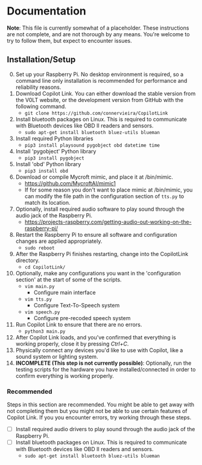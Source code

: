 # Documentation

**Note**: This file is currently somewhat of a placeholder. These instructions are not complete, and are not thorough by any means. You're welcome to try to follow them, but expect to encounter issues.

## Installation/Setup

0. Set up your Raspberry Pi. No desktop environment is required, so a command line only installation is recommended for performance and reliability reasons.
1. Download Copilot Link. You can either download the stable version from the V0LT website, or the development version from GitHub with the following command.
    - `git clone https://github.com/connervieira/CopilotLink`
2. Install bluetooth packages on Linux. This is required to communicate with Bluetooth devices like OBD II readers and sensors.
    - `sudo apt-get install bluetooth bluez-utils blueman`
3. Install required Python libraries
    - `pip3 install playsound pygobject obd datetime time`
4. Install 'pygobject' Python library
    - `pip3 install pygobject`
5. Install 'obd' Python library
    - `pip3 install obd`
6. Download or compile Mycroft mimic, and place it at /bin/mimic.
    - <https://github.com/MycroftAI/mimic1>
    - If for some reason you don't want to place mimic at /bin/mimic, you can modify the file path in the configuration section of `tts.py` to match its location.
7. Optionally, install required audio software to play sound through the audio jack of the Raspberry Pi.
    - <https://projects-raspberry.com/getting-audio-out-working-on-the-raspberry-pi/>
9. Restart the Raspberry Pi to ensure all software and configuration changes are applied appropriately.
    - `sudo reboot`
10. After the Raspberry Pi finishes restarting, change into the CopilotLink directory.
    - `cd CopilotLink/`
11. Optionally, make any configurations you want in the 'configuration section' at the start of some of the scripts.
    - `vim main.py`
        - Configure main interface
    - `vim tts.py`
        - Configure Text-To-Speech system
    - `vim speech.py`
        - Configure pre-recoded speech system
12. Run Copilot Link to ensure that there are no errors.
    - `python3 main.py`
13. After Copilot Link loads, and you've confirmed that everything is working properly, close it by pressing *Ctrl+C*.
14. Physically connect any devices you'd like to use with Copilot, like a sound system or lighting system.
15. **INCOMPLETE (This step is not currently possible)**: Optionally, run the testing scripts for the hardware you have installed/connected in order to confirm everything is working properly.

### Recommended

Steps in this section are recommended. You might be able to get away with not completing them but you might not be able to use certain features of Copilot Link. If you you encounter errors, try working through these steps.

- [ ] Install required audio drivers to play sound through the audio jack of the Raspberry Pi.
- [ ] Install bluetooth packages on Linux. This is required to communicate with Bluetooth devices like OBD II readers and sensors.
    - `sudo apt-get install bluetooth bluez-utils blueman`
